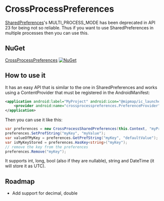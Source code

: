 # CrossProcessPreferences

[SharedPreferences](https://developer.android.com/reference/android/content/SharedPreferences.html)'s MULTI_PROCESS_MODE has been deprecated in API 23 for being not so reliable. Thus if you want to use SharedPreferences in multiple processes then you can use this.

## NuGet
[CrossProcessPreferences](https://www.nuget.org/packages/CrossProcessPreferences)  [![NuGet](https://img.shields.io/nuget/v/CrossProcessPreferences.svg?label=NuGet)](https://www.nuget.org/packages/CrossProcessPreferences)

## How to use it

It has an easy API that is similar to the one in SharedPreferences and works using a ContentProvider that must be registered in the AndroidManifest:

```xml
<application android:label="MyProject" android:icon="@mipmap/ic_launcher">
    <provider android:name="crossprocesspreferences.PreferenceProvider" android:authorities="crossprocesspreferences.PreferenceProvider" android:exported="false" />
</application>
```

Then you can use it like this:

```c#
var preferences = new CrossProcessSharedPreferences(this.Context, "myPreferencesName");
preferences.SetPrefString("myKey", "myValue");
var valueOfMyKey = preferences.GetPrefString("myKey", "defaultValue");
var isMyKeyStored = preferences.HasKey<string>("myKey");
// remove the key from the preferences
preferences.Remove("myKey");
```

It supports int, long, bool (also if they are nullable), string and DateTime (it will store it as UTC).

## Roadmap

- Add support for decimal, double
